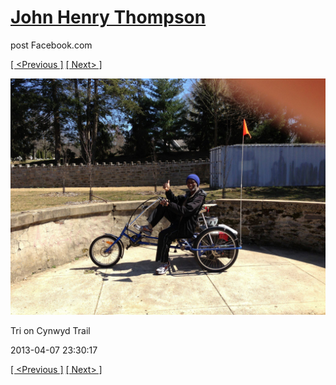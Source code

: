 # [John Henry Thompson](../README.md)
post Facebook.com

[[ <Previous ]](2013-05-03-1.md) [[ Next> ]](2013-03-21-1.md)

[![](../media/2013-04-07/Tri-on-Cynwyd-Trail.jpg)](../README.md)

Tri on Cynwyd Trail

2013-04-07 23:30:17

[[ <Previous ]](2013-05-03-1.md) [[ Next> ]](2013-03-21-1.md)
